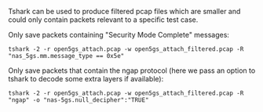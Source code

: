 Tshark can be used to produce filtered pcap files which are smaller and could only contain packets relevant to a specific test case.

Only save packets containing "Security Mode Complete" messages:

```
tshark -2 -r open5gs_attach.pcap -w open5gs_attach_filtered.pcap -R "nas_5gs.mm.message_type == 0x5e"
```

Only save packets that contain the ngap protocol (here we pass an option to tshark to decode some extra layers if available):

```
tshark -2 -r open5gs_attach.pcap -w open5gs_attach_filtered.pcap -R "ngap" -o "nas-5gs.null_decipher":"TRUE"
```
